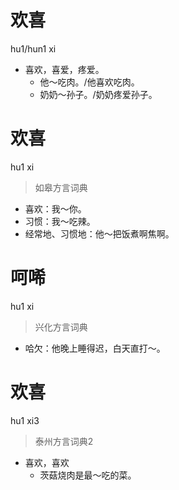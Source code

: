 # 欢喜
hu1/hun1 xi
- 喜欢，喜爱，疼爱。
  - 他～吃肉。/他喜欢吃肉。
  - 奶奶～孙子。/奶奶疼爱孙子。

# 欢喜
hu1 xi
> 如皋方言词典
- 喜欢：我～你。
- 习惯：我～吃辣。
- 经常地、习惯地：他～把饭煮啊焦啊。

# 呵唏
hu1 xi
> 兴化方言词典
- 哈欠：他晚上睡得迟，白天直打～。


# 欢喜
hu1 xi3
> 泰州方言词典2
- 喜欢，喜欢
  - 茨菇烧肉是最～吃的菜。